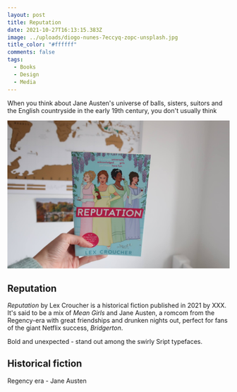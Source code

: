 ```yaml
---
layout: post
title: Reputation
date: 2021-10-27T16:13:15.383Z
image: ../uploads/diogo-nunes-7eccyq-zopc-unsplash.jpg
title_color: "#ffffff"
comments: false
tags:
  - Books
  - Design
  - Media
---
```

When you think about Jane Austen's universe of balls, sisters, suitors and the English countryside in the early 19th century, you don't usually think  

![](../uploads/20211007150315_img_3062.jpg)

## Reputation

*Reputation* by Lex Croucher is a historical fiction published in 2021 by XXX. It's said to be a mix of *Mean Girls* and Jane Austen, a romcom from the Regency-era with great friendships and drunken nights out, perfect for fans of the giant Netflix success, *Bridgerton*. 

Bold and unexpected - stand out among the swirly Sript typefaces. 

## Historical fiction

Regency era - Jane Austen